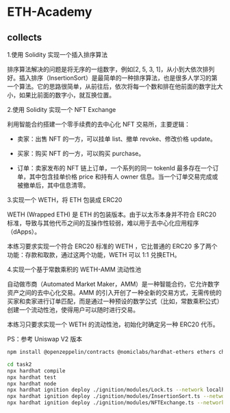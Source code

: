 # ETH-Academy

## collects

1.使用 Solidity 实现一个插入排序算法

排序算法解决的问题是将无序的一组数字，例如[2, 5, 3, 1]，从小到大依次排列好。插入排序（InsertionSort）是最简单的一种排序算法，也是很多人学习的第一个算法。它的思路很简单，从前往后，依次将每一个数和排在他前面的数字比大小，如果比前面的数字小，就互换位置。

2.使用 Solidity 实现一个 NFT Exchange

利用智能合约搭建一个零手续费的去中心化 NFT 交易所，主要逻辑：

- 卖家：出售 NFT 的一方，可以挂单 list、撤单 revoke、修改价格 update。

- 买家：购买 NFT 的一方，可以购买 purchase。

- 订单：卖家发布的 NFT 链上订单，一个系列的同一 tokenId 最多存在一个订单，其中包含挂单价格 price 和持有人 owner 信息。当一个订单交易完成或被撤单后，其中信息清零。


3.实现一个 WETH，将 ETH 包装成 ERC20

WETH (Wrapped ETH) 是 ETH 的包装版本。由于以太币本身并不符合 ERC20 标准，导致与其他代币之间的互操作性较弱，难以用于去中心化应用程序（dApps）。

本练习要求实现一个符合 ERC20 标准的 WETH ，它比普通的 ERC20 多了两个功能：存款和取款，通过这两个功能，WETH 可以 1:1 兑换ETH。

4.实现一个基于常数乘积的 WETH-AMM 流动性池

自动做市商（Automated Market Maker，AMM）是一种智能合约，它允许数字资产之间的去中心化交易。AMM 的引入开创了一种全新的交易方式，无需传统的买家和卖家进行订单匹配，而是通过一种预设的数学公式（比如，常数乘积公式）创建一个流动性池，使得用户可以随时进行交易。

本练习只要求实现一个 WETH 的流动性池，初始化时确定另一种 ERC20 代币。

PS：参考 Uniswap V2 版本


```bash
npm install @openzeppelin/contracts @nomiclabs/hardhat-ethers ethers chai @types/chai

cd task2
npx hardhat compile
npx hardhat test
npx hardhat node
npx hardhat ignition deploy ./ignition/modules/Lock.ts --network localhost
npx hardhat ignition deploy ./ignition/modules/InsertionSort.ts --network localhost
npx hardhat ignition deploy ./ignition/modules/NFTExchange.ts --network localhost

```

